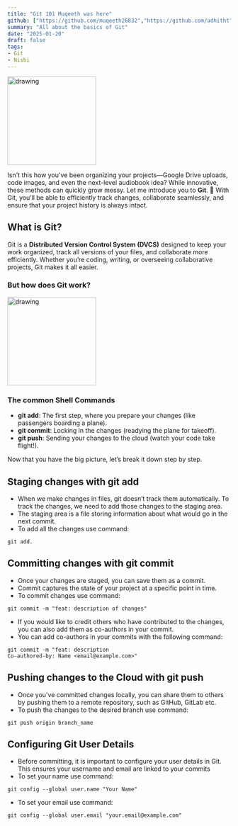 ```yaml
---
title: "Git 101 Muqeeth was here"
github: ["https://github.com/muqeeth26832","https://github.com/adhitht"]
summary: "All about the basics of Git"
date: "2025-01-20"
draft: false
tags:
- Git
- Nishi
---
```


<img src="/assets/blogs/07-Git-101/meme1.jpg" alt="drawing" width="200">


Isn't this how you've been organizing your projects—Google Drive uploads, code images, and
even the next-level audiobook idea? While innovative, these methods can quickly grow messy.
Let me introduce you to **Git**. 🚀 With Git, you’ll be able to efficiently track changes, collaborate
seamlessly, and ensure that your project history is always intact.

## What is Git?

Git is a **Distributed Version Control System (DVCS)** designed to keep your work organized,
track all versions of your files, and collaborate more efficiently. Whether you’re coding, writing,
or overseeing collaborative projects, Git makes it all easier.

### But how does Git work?  

<img src="/assets/blogs/07-Git-101/meme3.jpg" alt="drawing" width="200">


### The common Shell Commands
- **git add**: The first step, where you prepare your changes (like passengers boarding a plane).  
- **git commit**: Locking in the changes (readying the plane for takeoff).  
- **git push**: Sending your changes to the cloud (watch your code take flight!).  

Now that you have the big picture, let’s break it down step by step.  

## Staging changes with git add
-  When we make changes in files, git doesn’t track them automatically. To track the
changes, we need to add those changes to the staging area.
- The staging area is a file storing information about what would go in the next commit.
- To add all the changes use command:
```
git add.
```
## Committing changes with git commit

- Once your changes are staged, you can save them as a commit.
- Commit captures the state of your project at a specific point in time.
- To commit changes use command:
```
git commit -m "feat: description of changes"
```
- If you would like to credit others who have contributed to the changes, you can also add
them as co-authors in your commit.
- You can add co-authors in your commits with the following command:
```
git commit -m "feat: description
Co-authored-by: Name <email@example.com>"
```
## Pushing changes to the Cloud with git push

- Once you’ve committed changes locally, you can share them to others by pushing them
to a remote repository, such as GitHub, GitLab etc.
- To push the changes to the desired branch use command:
```
git push origin branch_name
```
## Configuring Git User Details

- Before committing, it is important to configure your user details in Git. This ensures your
username and email are linked to your commits
- To set your name use command:
```
git config --global user.name "Your Name"
```
- To set your email use command:
```
git config --global user.email "your.email@example.com"
```